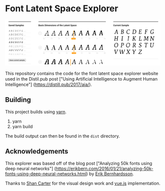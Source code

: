 # Font Latent Space Explorer

![Screenshot of the explorer](https://raw.githubusercontent.com/pair-code/font-explorer/master/img/font-explorer.png)

This repository contains the code for the font latent space explorer website used in
the Distil.pub post ["Using Artiﬁcial Intelligence to Augment Human Intelligence"]
(https://distill.pub/2017/aia/).

## Building

This project builds using [yarn](https://yarnpkg.com/en/docs/install).
1) yarn
2) yarn build

The build output can then be found in the `dist` directory.

## Acknowledgements

This explorer was based off of the blog post ["Analyzing 50k fonts using deep neural networks"]
(https://erikbern.com/2016/01/21/analyzing-50k-fonts-using-deep-neural-networks.html)
by [Erik Bernhardsson](https://twitter.com/fulhack).

Thanks to [Shan Carter](https://twitter.com/shancarter) for the visual design work and
[vue.js](https://vuejs.org) implementation.
